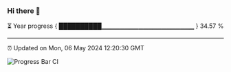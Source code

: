 ### Hi there 👋

⏳ Year progress { ██████████▁▁▁▁▁▁▁▁▁▁▁▁▁▁▁▁▁▁▁▁ } 34.57 %

---

⏰ Updated on Mon, 06 May 2024 12:20:30 GMT

![Progress Bar CI](https://github.com/liununu/liununu/workflows/Progress%20Bar%20CI/badge.svg)
